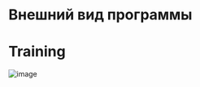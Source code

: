 # Внешний вид программы
# Training
![image](https://github.com/user-attachments/assets/f95a1595-ef8f-43c5-a1b4-74c4445a4e5a)

